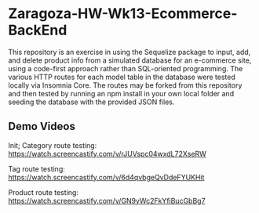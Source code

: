 # Zaragoza-HW-Wk13-Ecommerce-BackEnd

This repository is an exercise in using the Sequelize package to input, add, and delete product info from a simulated database for an e-commerce site, using a code-first approach rather than SQL-oriented programming. The various HTTP routes for each model table in the database were tested locally via Insomnia Core. The routes may be forked from this repository and then tested by running an npm install in your own local folder and seeding the database with the provided JSON files.

## Demo Videos

Init; Category route testing: <a href="https://watch.screencastify.com/v/rJUVspc04wxdL72XseRW">https://watch.screencastify.com/v/rJUVspc04wxdL72XseRW</a>

Tag route testing: <a href="https://watch.screencastify.com/v/6d4qvbgeQvDdeFYUKHit">https://watch.screencastify.com/v/6d4qvbgeQvDdeFYUKHit</a>

Product route testing: <a href="https://watch.screencastify.com/v/GN9yWc2FkYfiBucGbBg7">https://watch.screencastify.com/v/GN9yWc2FkYfiBucGbBg7</a>
